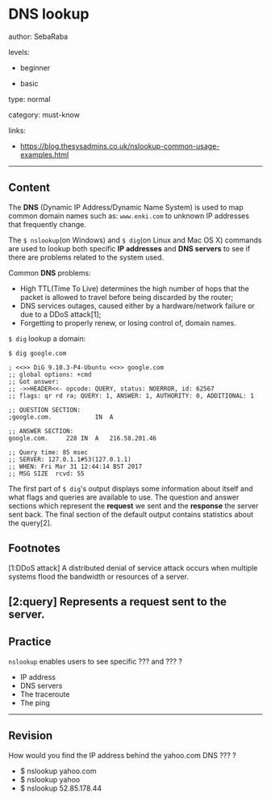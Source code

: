 # DNS lookup
author: SebaRaba

levels:

  - beginner

  - basic

type: normal

category: must-know

links:

  - https://blog.thesysadmins.co.uk/nslookup-common-usage-examples.html

---
## Content

The **DNS** (Dynamic IP Address/Dynamic Name System) is used to map common domain names such as:
`www.enki.com` to unknown IP addresses that frequently change.

The `$ nslookup`(on Windows) and `$ dig`(on Linux and Mac OS X) commands are used to lookup both specific **IP addresses** and **DNS servers** to see if there are problems related to the system used.

Common **DNS** problems:
- High TTL(Time To Live) determines the high number of hops that the packet is allowed to travel before being discarded by the router;
- DNS services outages, caused either by a hardware/network failure or due to a DDoS attack[1];
- Forgetting to properly renew, or losing control of, domain names.

`$ dig` lookup a domain:
```
$ dig google.com

; <<>> DiG 9.10.3-P4-Ubuntu <<>> google.com
;; global options: +cmd
;; Got answer:
;; ->>HEADER<<- opcode: QUERY, status: NOERROR, id: 62567
;; flags: qr rd ra; QUERY: 1, ANSWER: 1, AUTHORITY: 0, ADDITIONAL: 1

;; QUESTION SECTION:
;google.com.			IN	A

;; ANSWER SECTION:
google.com.		228	IN	A	216.58.201.46

;; Query time: 85 msec
;; SERVER: 127.0.1.1#53(127.0.1.1)
;; WHEN: Fri Mar 31 12:44:14 BST 2017
;; MSG SIZE  rcvd: 55
```
The first part of `$ dig`'s output displays some information about itself and what flags and queries are available to use.
The question and answer sections which represent the **request** we sent and the **response** the server sent back.
The final section of the default output contains statistics about the query[2].


## Footnotes
[1:DDoS attack]
A distributed denial of service attack occurs when multiple systems flood the bandwidth or resources of a server.

[2:query]
Represents a request sent to the server.
---
## Practice

`nslookup` enables users to see specific ??? and ??? ?

* IP address
* DNS servers
* The traceroute
* The ping

---
## Revision

How would you find the IP address behind the yahoo.com DNS ??? ?

* $ nslookup yahoo.com
* $ nslookup yahoo
* $ nslookup 52.85.178.44

